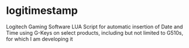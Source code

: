 # logitimestamp
Logitech Gaming Software LUA Script for automatic insertion of Date and Time using G-Keys on select products, including but not limited to G510s, for which I am developing it
